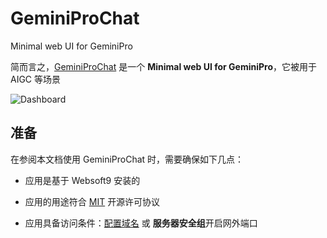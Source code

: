 # GeminiProChat

Minimal web UI for GeminiPro

简而言之，[GeminiProChat](https://github.com/babaohuang/GeminiProChat) 是一个 **Minimal web UI for GeminiPro**，它被用于 AIGC  等场景


![Dashboard](https://libs.websoft9.com/Websoft9/DocsPicture/zh/geminiprochat/geminiprochat-gui-websoft9.png)


## 准备

在参阅本文档使用 GeminiProChat 时，需要确保如下几点：

- 应用是基于 Websoft9 安装的

- 应用的用途符合 [MIT](https://opensource.org/licenses/MIT) 开源许可协议

- 应用具备访问条件：[配置域名](./guide/appsetdomain) 或 **服务器安全组**开启网外端口
